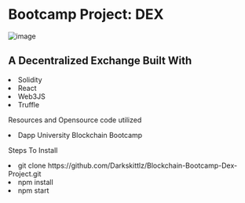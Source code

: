 # Bootcamp Project: DEX

![image]()

## A Decentralized Exchange Built With 
<li>Solidity
<li>React
<li>Web3JS
<li>Truffle

Resources and Opensource code utilized
<li>Dapp University Blockchain Bootcamp

Steps To Install
<li>git clone https://github.com/Darkskittlz/Blockchain-Bootcamp-Dex-Project.git
<li>npm install
<li>npm start


